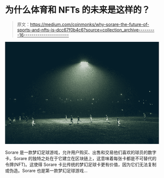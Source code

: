 # 为什么体育和 NFTs 的未来是这样的？

> 原文：<https://medium.com/coinmonks/why-sorare-the-future-of-sports-and-nfts-is-dcc67f0b4c6?source=collection_archive---------16----------------------->

![](img/1bca60c99ae3f761064a65f240230f50.png)

Sorare 是一款梦幻足球游戏，允许用户购买、出售和交易他们喜欢的球员的数字卡。Sorare 的独特之处在于它建立在区块链上，这意味着每张卡都是不可替代的令牌(NFT)。这使得 Sorare 卡比传统的梦幻足球卡更有价值，因为它们无法复制或伪造。Sorare 也是第一款梦幻足球游戏…